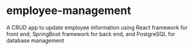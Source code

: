 # employee-management
A CRUD app to update employee information using React framework for front end, SpringBoot framework for back end, and PostgreSQL for database management

